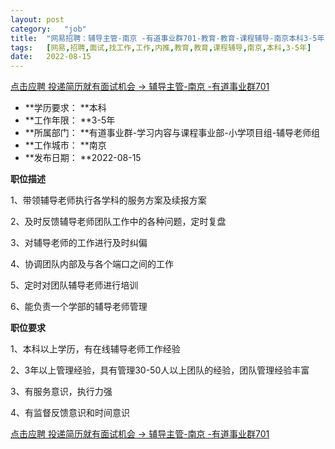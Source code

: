 ```yaml
---
layout:	post
category:	"job"
title:	"网易招聘：辅导主管-南京 -有道事业群701-教育-教育-课程辅导-南京本科3-5年"
tags:	[网易,招聘,面试,找工作,工作,内推,教育,教育,课程辅导,南京,本科,3-5年]
date:	2022-08-15
---
```


[点击应聘 投递简历就有面试机会 ->  辅导主管-南京 -有道事业群701](http://mobile.bole.netease.com/bole/boleDetail?id=18878&employeeId=346f03c3cda5f04c&key=all)



- **学历要求： **本科
- **工作年限： **3-5年
- **所属部门： **有道事业群-学习内容与课程事业部-小学项目组-辅导老师组
- **工作城市： **南京
- **发布日期： **2022-08-15



**职位描述**

1、带领辅导老师执行各学科的服务方案及续报方案 

2、及时反馈辅导老师团队工作中的各种问题，定时复盘 

3、对辅导老师的工作进行及时纠偏 

4、协调团队内部及与各个端口之间的工作 

5、定时对团队辅导老师进行培训

6、能负责一个学部的辅导老师管理



**职位要求**

1、本科以上学历，有在线辅导老师工作经验 

2、3年以上管理经验，具有管理30-50人以上团队的经验，团队管理经验丰富 

3、有服务意识，执行力强 

4、有监督反馈意识和时间意识





[点击应聘 投递简历就有面试机会 ->  辅导主管-南京 -有道事业群701](http://mobile.bole.netease.com/bole/boleDetail?id=18878&employeeId=346f03c3cda5f04c&key=all)